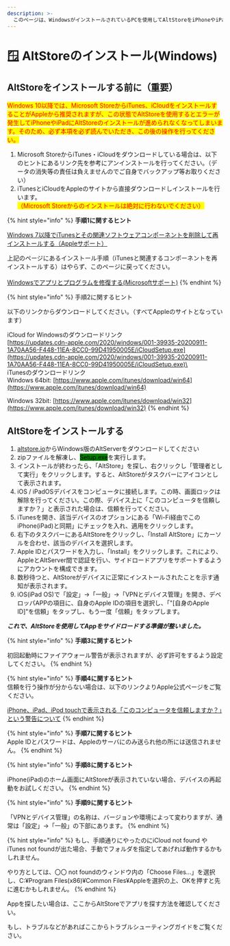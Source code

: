 ```yaml
---
description: >-
  このページは、WindowsがインストールされているPCを使用してAltStoreをiPhoneやiPadにインストールする手順を確認し、すぐにアプリのサイドロードを行うのに役立ちます
---
```


# 🪟 AltStoreのインストール(Windows)

## AltStoreをインストールする前に（重要）

<mark style="color:red;">Windows 10以降では、Microsoft StoreからiTunes、iCloudをインストールすることがAppleから推奨されますが、この状態でAltStoreを使用するとエラーが発生してiPhoneやiPadにAltStoreのインストールが進められなくなってしまいます。そのため、必ず本項を必ず読んでいただき、この後の操作を行ってください。</mark>

1. Microsoft StoreからiTunes・iCloudをダウンロードしている場合は、以下のヒントにあるリンク先を参考にアンインストールを行ってください。（データの消失等の責任は負えませんのでご自身でバックアップ等お取りください）
2. iTunesとiCloudをAppleのサイトから直接ダウンロードしインストールを行います。<mark style="color:red;">（Microsoft Storeからのインストールは絶対に行わないでください）</mark>

{% hint style="info" %}
**手順1に関するヒント**

[Windows 7以降でiTunesとその関連ソフトウェアコンポーネントを削除して再インストールする（Appleサポート）](https://support.apple.com/ja-jp/HT204275)

上記のページにあるインストール手順（iTunesと関連するコンポーネントを再インストールする）はやらず、このページに戻ってください。\
\
[Windowsでアプリとプログラムを修復する(Microsoftサポート)](https://00m.in/Yd41a)
{% endhint %}

{% hint style="info" %}
手順2に関するヒント

以下のリンクからダウンロードしてください。（すべてAppleのサイトとなっています）

iCloud for Windowsのダウンロードリンク\
[https://updates.cdn-apple.com/2020/windows/001-39935-20200911-1A70AA56-F448-11EA-8CC0-99D41950005E/iCloudSetup.exe](https://updates.cdn-apple.com/2020/windows/001-39935-20200911-1A70AA56-F448-11EA-8CC0-99D41950005E/iCloudSetup.exe)\
\
iTunesのダウンロードリンク\
Windows 64bit: [https://www.apple.com/itunes/download/win64](https://www.apple.com/itunes/download/win64)

Windows 32bit: [https://www.apple.com/itunes/download/win32](https://www.apple.com/itunes/download/win32)
{% endhint %}

## AltStoreをインストールする

1. [altstore.io](https://altstore.io)からWindows版のAltServerをダウンロードしてください
2. zipファイルを解凍し、<mark style="background-color:green;">Setup.exe</mark>を実行します。
3. インストールが終わったら、「AltStore」を探し、右クリックし「管理者として実行」をクリックします。すると、AltStoreがタスクバーにアイコンとして表示されます。
4. iOS / iPadOSデバイスをコンピュータに接続します。この時、画面ロックは解除を行ってください。この際、デバイス上に「このコンピュータを信頼しますか？」と表示された場合は、信頼を行ってください。
5. iTunesを開き、該当デバイスのオプションにある「Wi-Fi経由でこのiPhone(iPad)と同期」にチェックを入れ、適用をクリックします。
6. 右下のタスクバーにあるAltStoreをクリックし、「Install AltStore」にカーソルを合わせ、該当のデバイスを選択します。
7. Apple IDとパスワードを入力し、「Install」をクリックします。これにより、AppleとAltServer間で認証を行い、サイドロードアプリをサポートするようにアカウントを構成できます。
8. 数秒待つと、AltStoreがデバイスに正常にインストールされたことを示す通知が表示されます。
9. iOS(iPad OS)で「設定」→「一般」→「VPNとデバイス管理」を開き、デベロッパAPPの項目に、自身のApple IDの項目を選択し、「"\[自身のApple ID]"を信頼」をタップし、もう一度「信頼」をタップします。

_**これで、AltStoreを使用してAppをサイドロードする準備が整いました。**_

{% hint style="info" %}
**手順3に関するヒント**

初回起動時にファイアウォール警告が表示されますが、必ず許可をするよう設定してください。
{% endhint %}

{% hint style="info" %}
**手順4に関するヒント**\
信頼を行う操作が分からない場合は、以下のリンクよりApple公式ページをご覧ください。

[iPhone、iPad、iPod touchで表示される「このコンピュータを信頼しますか？」という警告について](https://support.apple.com/ja-jp/HT202778)
{% endhint %}

{% hint style="info" %}
**手順7に関するヒント**\
Apple IDとパスワードは、Appleのサーバにのみ送られ他の所には送信されません。
{% endhint %}

{% hint style="info" %}
**手順8に関するヒント**

iPhone(iPad)のホーム画面にAltStoreが表示されていない場合、デバイスの再起動をお試しください。
{% endhint %}

{% hint style="info" %}
**手順9に関するヒント**

「VPNとデバイス管理」の名称は、バージョンや環境によって変わりますが、通常は「設定」→「一般」の下部にあります。
{% endhint %}

{% hint style="info" %}
もし、手順通りにやったのにiCloud not found やiTunes not foundが出た場合、手動でフォルダを指定してあげれば動作するかもしれません。

やり方としては、〇〇 not foundのウィンドウ内の「Choose Files...」を選択し、C:¥Program Files(x86)¥Common Files¥Appleを選択の上、OKを押すと先に進むかもしれません。
{% endhint %}

Appを探したい場合は、ここからAltStoreでアプリを探す方法を確認してください。

もし、トラブルなどがあればここからトラブルシューティングガイドをご覧ください。
